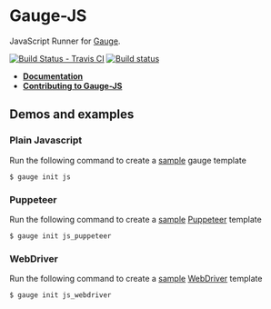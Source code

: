 # Gauge-JS
JavaScript Runner for [Gauge](http://getgauge.io).

[![Build Status - Travis CI](https://travis-ci.org/getgauge-contrib/gauge-js.svg?branch=master)](https://travis-ci.org/getgauge-contrib/gauge-js)
[![Build status](https://ci.appveyor.com/api/projects/status/hrg965mofntxa53d/branch/master?svg=true)](https://ci.appveyor.com/project/getgauge/gauge-js/branch/master)



- [**Documentation**](https://getgauge-contrib.github.io/gauge-js)
- [**Contributing to Gauge-JS**](CONTRIBUTING.md)

## Demos and examples

### Plain Javascript

Run the following command to create a [sample](https://github.com/getgauge/gauge-repository/tree/master/templates/js) gauge template

```
$ gauge init js
```

### Puppeteer

Run the following command to create a [sample](https://github.com/getgauge/gauge-repository/tree/master/templates/js_puppeteer) [Puppeteer](https://github.com/GoogleChrome/puppeteer) template 

```
$ gauge init js_puppeteer
```

### WebDriver

Run the following command to create a [sample](https://github.com/getgauge/gauge-repository/tree/master/templates/js_webdriver) [WebDriver](https://webdriver.io) template 
```
$ gauge init js_webdriver
```
